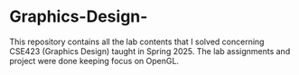 # Graphics-Design-
This repository contains all the lab contents that I solved concerning CSE423 (Graphics Design) taught in Spring 2025. The lab assignments and project were done keeping focus on OpenGL.
